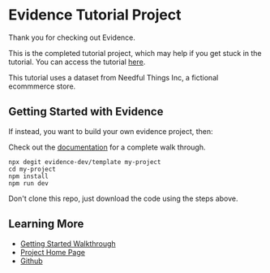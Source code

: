 # Evidence Tutorial Project

Thank you for checking out Evidence. 

This is the completed tutorial project, which may help if you get stuck in the tutorial. 
You can access the tutorial [here](https://docs.evidence.dev/tutorial/what-well-build).

This tutorial uses a dataset from Needful Things Inc, a fictional ecommmerce store.

## Getting Started with Evidence

If instead, you want to build your own evidence project, then:

Check out the [documentation](https://docs.evidence.dev) for a complete walk through.

```
npx degit evidence-dev/template my-project
cd my-project 
npm install 
npm run dev 
```

Don't clone this repo, just download the code using the steps above. 

## Learning More

- [Getting Started Walkthrough](https://docs.evidence.dev/getting-started/get-started)
- [Project Home Page](https://www.evidence.dev)
- [Github](https://github.com/evidence-dev/evidence)
